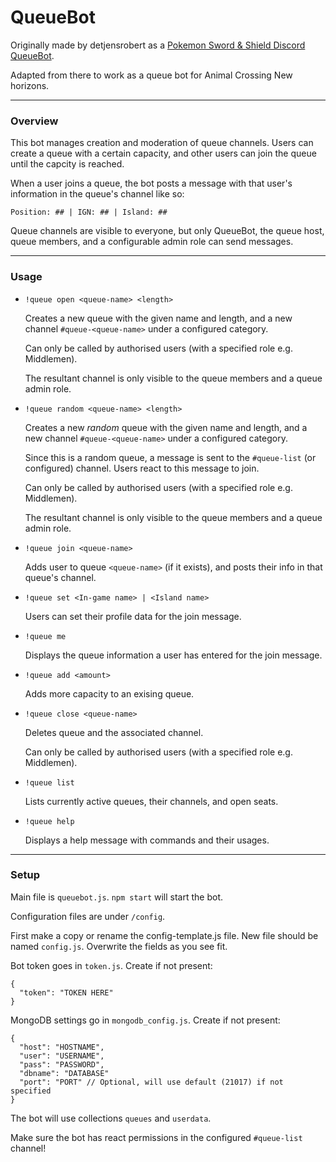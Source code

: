 # QueueBot
Originally made by detjensrobert as a [Pokemon Sword & Shield Discord QueueBot](https://github.com/detjensrobert/QueueBot).

Adapted from there to work as a queue bot for Animal Crossing New horizons.

------------

### Overview

This bot manages creation and moderation of queue channels. Users can create a queue with a certain capacity, and other users can join the queue until the capcity is reached.

When a user joins a queue, the bot posts a message with that user's information in the queue's channel like so:

`Position: ## | IGN: ## | Island: ## ` 

Queue channels are visible to everyone, but only QueueBot, the queue host, queue members, and a configurable admin role can send messages.

------------

### Usage
- `!queue open <queue-name> <length>`

	Creates a new queue with the given name and length, and a new channel `#queue-<queue-name>` under a configured category.

	Can only be called by authorised users (with a specified role e.g. Middlemen).
	
	The resultant channel is only visible to the queue members and a queue admin role.

- `!queue random <queue-name> <length>`

	Creates a new *random* queue with the given name and length, and a new channel `#queue-<queue-name>` under a configured category.
	
	Since this is a random queue, a message is sent to the `#queue-list` (or configured) channel. Users react to this message to join.

 	Can only be called by authorised users (with a specified role e.g. Middlemen).
	
	The resultant channel is only visible to the queue members and a queue admin role.

- `!queue join <queue-name>`

	Adds user to queue `<queue-name>` (if it exists), and posts their info in that queue's channel.

- `!queue set <In-game name> | <Island name>`

	Users can set their profile data for the join message.
	
- `!queue me`

	Displays the queue information a user has entered for the join message.
	
- `!queue add <amount>`

	Adds <amount> more capacity to an exising queue.

- `!queue close <queue-name>`

	Deletes queue and the associated channel.
	
	Can only be called by authorised users (with a specified role e.g. Middlemen).
	
- `!queue list`

	Lists currently active queues, their channels, and open seats.
	
- `!queue help`

	Displays a help message with commands and their usages.

------------

### Setup
Main file is `queuebot.js`.  `npm start` will start the bot.

Configuration files are under `/config`.

First make a copy or rename the config-template.js file. New file should be named `config.js`. Overwrite the fields as you see fit.

Bot token goes in `token.js`. Create if not present:
```
{
  "token": "TOKEN HERE"
}
```

MongoDB settings go in `mongodb_config.js`. Create if not present:
```
{
  "host": "HOSTNAME",
  "user": "USERNAME",
  "pass": "PASSWORD",
  "dbname": "DATABASE"
  "port": "PORT" // Optional, will use default (21017) if not specified
}
```
The bot will use collections `queues` and `userdata`.

Make sure the bot has react permissions in the configured `#queue-list` channel!
